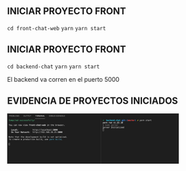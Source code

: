 ## INICIAR PROYECTO FRONT

`cd front-chat-web`
`yarn`
`yarn start`

## INICIAR PROYECTO FRONT

`cd backend-chat`
`yarn`
`yarn start`

El backend va corren en el puerto 5000

## EVIDENCIA DE PROYECTOS INICIADOS

<img src="images/example-run.png"  width=400>
